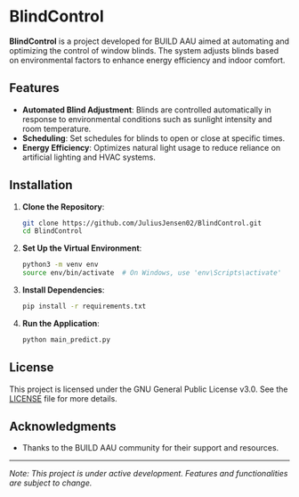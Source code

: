 # BlindControl

**BlindControl** is a project developed for BUILD AAU aimed at automating and optimizing the control of window blinds. The system adjusts blinds based on environmental factors to enhance energy efficiency and indoor comfort.

## Features

- **Automated Blind Adjustment**: Blinds are controlled automatically in response to environmental conditions such as sunlight intensity and room temperature.
- **Scheduling**: Set schedules for blinds to open or close at specific times.
- **Energy Efficiency**: Optimizes natural light usage to reduce reliance on artificial lighting and HVAC systems.

## Installation

1. **Clone the Repository**:
   ```bash
   git clone https://github.com/JuliusJensen02/BlindControl.git
   cd BlindControl
   ```

2. **Set Up the Virtual Environment**:
   ```bash
   python3 -m venv env
   source env/bin/activate  # On Windows, use 'env\Scripts\activate'
   ```

3. **Install Dependencies**:
   ```bash
   pip install -r requirements.txt
   ```
4. **Run the Application**:
   ```bash
   python main_predict.py
   ```


## License

This project is licensed under the GNU General Public License v3.0. See the [LICENSE](LICENSE) file for more details.

## Acknowledgments

- Thanks to the BUILD AAU community for their support and resources.

---

*Note: This project is under active development. Features and functionalities are subject to change.*

